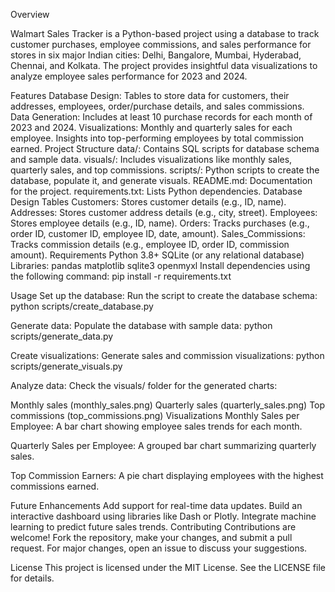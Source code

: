 Overview




Walmart Sales Tracker is a Python-based project using a database to track customer purchases, employee commissions, and sales performance for stores in six major Indian cities: Delhi, Bangalore, Mumbai, Hyderabad, Chennai, and Kolkata. The project provides insightful data visualizations to analyze employee sales performance for 2023 and 2024.

Features
Database Design:
Tables to store data for customers, their addresses, employees, order/purchase details, and sales commissions.
Data Generation:
Includes at least 10 purchase records for each month of 2023 and 2024.
Visualizations:
Monthly and quarterly sales for each employee.
Insights into top-performing employees by total commission earned.
Project Structure
data/: Contains SQL scripts for database schema and sample data.
visuals/: Includes visualizations like monthly sales, quarterly sales, and top commissions.
scripts/: Python scripts to create the database, populate it, and generate visuals.
README.md: Documentation for the project.
requirements.txt: Lists Python dependencies.
Database Design
Tables
Customers: Stores customer details (e.g., ID, name).
Addresses: Stores customer address details (e.g., city, street).
Employees: Stores employee details (e.g., ID, name).
Orders: Tracks purchases (e.g., order ID, customer ID, employee ID, date, amount).
Sales_Commissions: Tracks commission details (e.g., employee ID, order ID, commission amount).
Requirements
Python 3.8+
SQLite (or any relational database)
Libraries:
pandas
matplotlib
sqlite3
openmyxl
Install dependencies using the following command:
pip install -r requirements.txt

Usage
Set up the database:
Run the script to create the database schema:
python scripts/create_database.py

Generate data:
Populate the database with sample data:
python scripts/generate_data.py

Create visualizations:
Generate sales and commission visualizations:
python scripts/generate_visuals.py

Analyze data:
Check the visuals/ folder for the generated charts:

Monthly sales (monthly_sales.png)
Quarterly sales (quarterly_sales.png)
Top commissions (top_commissions.png)
Visualizations
Monthly Sales per Employee:
A bar chart showing employee sales trends for each month.

Quarterly Sales per Employee:
A grouped bar chart summarizing quarterly sales.

Top Commission Earners:
A pie chart displaying employees with the highest commissions earned.

Future Enhancements
Add support for real-time data updates.
Build an interactive dashboard using libraries like Dash or Plotly.
Integrate machine learning to predict future sales trends.
Contributing
Contributions are welcome! Fork the repository, make your changes, and submit a pull request. For major changes, open an issue to discuss your suggestions.

License
This project is licensed under the MIT License. See the LICENSE file for details.

